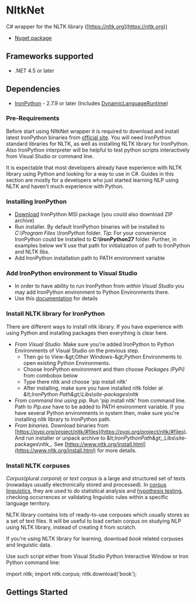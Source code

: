 # NltkNet

C# wrapper for the NLTK library ([https://nltk.org](https://nltk.org))

- [Nuget package](https://www.nuget.org/packages/NltkNet/)

## **Frameworks supported**

- .NET 4.5 or later

## **Dependencies**

- [IronPython](https://www.nuget.org/packages/IronPython) - 2.7.9 or later (Includes [DynamicLanguageRuntime](https://www.nuget.org/packages/DynamicLanguageRuntime/))

### **Pre-Requirements**

Before start using NltkNet wrapper it is required to download and install latest IronPython binaries from [official site](http://ironpython.net/). You will need IronPython standard libraries for NLTK, as well as installing NLTK library for IronPython. Also IronPython interpreter will be helpful to test python scripts interactively from Visual Studio or command line.

It is expectable that most developers already have experience with NLTK library using Python and looking for a way to use in C#. Guides in this section are mostly for a developers who just started learning NLP using NLTK and haven&#39;t much experience with Python.

### **Installing IronPython**

- [Download](http://ironpython.net/download/) IronPython MSI package (you could also download ZIP archive)
- Run installer. By default IronPython binaries will be installed to _C:\Program Files \IronPython_ folder. _Tip:_ For your convenience IronPython could be installed to **C:\IronPython27** folder. Further, in examples below we&#39;ll use that path for initialization of path to IronPython and NLTK libs.
- Add IronPython installation path to PATH environment variable

### **Add IronPython environment to Visual Studio**

- In order to have ability to run IronPython from _within Visual Studio_ you may add IronPython environment to Python Environments there.
- Use this [documentation](https://docs.microsoft.com/en-us/visualstudio/python/managing-python-environments-in-visual-studio) for details

### **Install NLTK library for IronPython**

There are different ways to install nltk library. If you have experience with using Python and installing packages then everything is clear here.

- _From Visual Studio._ Make sure you&#39;re added IronPython to Python Environments of Visual Studio on the previous step.
  - Then go to View-\&gt;Other Windows-\&gt;Python Environments to open existing Python Environments.
  - Choose IronPython environment and then choose _Packages (PyPi)_ from combobox below
  - Type there nltk and choose &#39;pip install nltk&#39;
  - After installing, make sure you have installed nltk folder at _\&lt;IronPython Path\&gt;\Libs\site-packages\nltk_
- _From command line using pip._ Run &#39;pip install nltk&#39; from command line. Path to _Pip.exe_ have to be added to PATH environment variable. If you have several Python environments in system then, make sure you&#39;re installing _nltk_ library to IronPython path.
- _From binaries._ Download binaries from [https://pypi.org/project/nltk/#files](https://pypi.org/project/nltk/#files). And run installer or unpack archive to \&lt;_IronPythonPath\&gt;_\_Libs\site-packages\nltk_. See [https://www.nltk.org/install.html](https://www.nltk.org/install.html) for more details.

### **Install NLTK corpuses**

_Corpus_(plural _corpora_) or _text corpus_ is a large and structured set of texts (nowadays usually electronically stored and processed). In [corpus linguistics](https://en.wikipedia.org/wiki/Corpus_linguistics), they are used to do statistical analysis and [hypothesis testing](https://en.wikipedia.org/wiki/Statistical_hypothesis_testing), checking occurrences or validating linguistic rules within a specific language territory.

NLTK library contains lots of ready-to-use corpuses which usually stores as a set of text files. It will be useful to load certain corpus on studying NLP using NLTK library, instead of creating it from scratch.

If you&#39;re using NLTK library for learning, download _book_ related corpuses and linguistic data.

Use such script either from Visual Studio Python Interactive Window or Iron Python command line:

import nltk; import nltk.corpus; nltk.download(&#39;book&#39;);

## Gettings Started